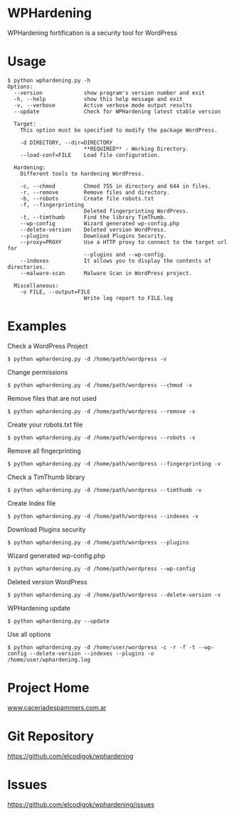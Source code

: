 WPHardening
===========

WPHardening fortification is a security tool for WordPress


Usage
=====

    $ python wphardening.py -h 
    Options:
      --version             show program's version number and exit
      -h, --help            show this help message and exit
      -v, --verbose         Active verbose mode output results
      --update              Check for WPHardening latest stable version

      Target:
        This option must be specified to modify the package WordPress.
    
        -d DIRECTORY, --dir=DIRECTORY
                            **REQUIRED** - Working Directory.
        --load-conf=FILE    Load file configuration.

      Hardening:
        Different tools to hardening WordPress.
    
        -c, --chmod         Chmod 755 in directory and 644 in files.
        -r, --remove        Remove files and directory.
        -b, --robots        Create file robots.txt
        -f, --fingerprinting
                            Deleted fingerprinting WordPress.
        -t, --timthumb      Find the library TimThumb.
        --wp-config         Wizard generated wp-config.php
        --delete-version    Deleted version WordPress.
        --plugins           Download Plugins Security.
        --proxy=PROXY       Use a HTTP proxy to connect to the target url for
                            --plugins and --wp-config.
        --indexes           It allows you to display the contents of directories.
        --malware-scan      Malware Scan in WordPress project.
    
      Miscellaneous:
        -o FILE, --output=FILE
                            Write log report to FILE.log


Examples
========

Check a WordPress Project

    $ python wphardening.py -d /home/path/wordpress -v

Change permissions

    $ python wphardening.py -d /home/path/wordpress --chmod -v

Remove files that are not used

    $ python wphardening.py -d /home/path/wordpress --remove -v

Create your robots.txt file

    $ python wphardening.py -d /home/path/wordpress --robots -v

Remove all fingerprinting

    $ python wphardening.py -d /home/path/wordpress --fingerprinting -v

Check a TimThumb library

    $ python wphardening.py -d /home/path/wordpress --timthumb -v

Create Index file

    $ python wphardening.py -d /home/path/wordpress --indexes -v

Download Plugins security

    $ python wphardening.py -d /home/path/wordpress --plugins

Wizard generated wp-config.php

    $ python wphardening.py -d /home/path/wordpress --wp-config

Deleted version WordPress

    $ python wphardening.py -d /home/path/wordpress --delete-version -v

WPHardening update

    $ python wphardening.py --update

Use all options

    $ python wphardening.py -d /home/user/wordpress -c -r -f -t --wp-config --delete-version --indexes --plugins -o /home/user/wphardening.log


Project Home
============

www.caceriadespammers.com.ar


Git Repository
==============

https://github.com/elcodigok/wphardening


Issues
======

https://github.com/elcodigok/wphardening/issues